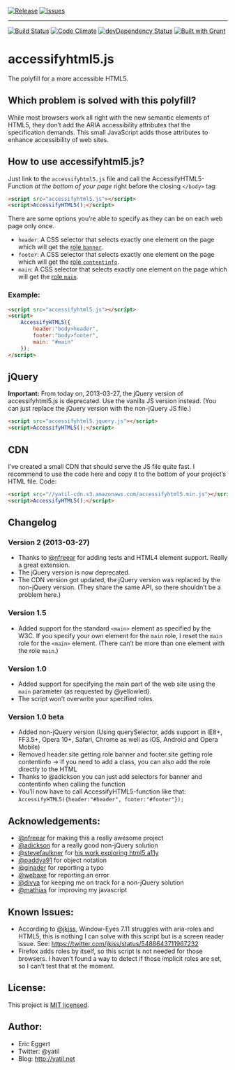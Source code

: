 [![Release](http://img.shields.io/github/release/michsch/accessifyhtml5.js.svg?style=flat)](https://github.com/michsch/accessifyhtml5.js/releases)
[![Issues](http://img.shields.io/github/issues/michsch/accessifyhtml5.js.svg?style=flat)](https://github.com/michsch/accessifyhtml5.js/issues)

---

[![Build Status](http://img.shields.io/travis/michsch/accessifyhtml5.js/master.svg?style=flat)](https://travis-ci.org/michsch/accessifyhtml5.js)
[![Code Climate](http://img.shields.io/codeclimate/github/michsch/accessifyhtml5.js.svg?style=flat)](https://codeclimate.com/github/michsch/accessifyhtml5.js)
[![devDependency Status](http://img.shields.io/david/dev/michsch/accessifyhtml5.js.svg?style=flat)](https://david-dm.org/michsch/accessifyhtml5.js#info=devDependencies)
[![Built with Grunt](http://img.shields.io/badge/built_with-grunt-yellow.svg?style=flat)](http://gruntjs.com/)

# accessifyhtml5.js

The polyfill for a more accessible HTML5.

## Which problem is solved with this polyfill?

While most browsers work all right with the new semantic elements of HTML5, they don’t add the ARIA accessibility attributes that the specification demands. This small JavaScript adds those attributes to enhance accessibility of web sites.

## How to use accessifyhtml5.js?

Just link to the `accessifyhtml5.js` file and call the AccessifyHTML5-Function _at the bottom of your page_ right before the closing `</body>` tag:

```html
<script src="accessifyhtml5.js"></script>
<script>AccessifyHTML5();</script>
```

There are some options you’re able to specify as they can be on each web page only once.

* `header`: A CSS selector that selects exactly one element on the page which will get the [role `banner`](http://www.w3.org/TR/wai-aria/roles#banner).
* `footer`: A CSS selector that selects exactly one element on the page which will get the [role `contentinfo`](http://www.w3.org/TR/wai-aria/roles#contentinfo).
* `main`: A CSS selector that selects exactly one element on the page which will get the [role `main`](http://www.w3.org/TR/wai-aria/roles#main).

### Example:

```html
<script src="accessifyhtml5.js"></script>
<script>
	AccessifyHTML5({
		header:"body>header",
		footer:"body>footer",
		main: "#main"
	});
</script>
```

## jQuery

**Important:** From today on, 2013-03-27, the jQuery version of accessifyhtml5.js is deprecated. Use the vanilla JS version instead. (You can just replace the jQuery version with the non-jQuery JS file.)

```html
<script src="accessifyhtml5.jquery.js"></script>
<script>AccessifyHTML5();</script>
```

## CDN

I’ve created a small CDN that should serve the JS file quite fast. I recommend to use the code here and copy it to the bottom of your project’s HTML file. Code:

```html
<script src="//yatil-cdn.s3.amazonaws.com/accessifyhtml5.min.js"></script>
<script>AccessifyHTML5();</script>
```

## Changelog

### Version 2 (2013-03-27)

* Thanks to [@nfreear](https://github.com/nfreear) for adding tests and HTML4 element support. Really a great extension.
* The jQuery version is now deprecated.
* The CDN version got updated, the jQuery version was replaced by the non-jQuery version. (They share the same API, so there shouldn’t be a problem here.)

### Version 1.5

* Added support for the standard `<main>` element as specified by the W3C. If you specify your own element for the `main` role, I reset the `main` role for the `<main>` element. (There can’t be more than one element with the role `main`.)

### Version 1.0

* Added support for specifying the main part of the web site using the `main` parameter (as requested by @yellowled).
* The script won’t overwrite your specified roles.

### Version 1.0 beta

* Added non-jQuery version (Using querySelector, adds support in IE8+, FF3.5+, Opera 10+, Safari, Chrome as well as iOS, Android and Opera Mobile)
* Removed header.site getting role banner and footer.site getting role contentinfo -> If you need to add a class, you can also add the role directly to the HTML
* Thanks to @adickson you can just add selectors for banner and contentinfo when calling the function
* You’ll now have to call AccessifyHTML5-function like that: `AccessifyHTML5({header:"#header", footer:"#footer"});`

## Acknowledgements:

* [@nfreear](https://github.com/nfreear) for making this a really awesome project
* [@adickson](https://github.com/adickson) for a really good non-jQuery solution
* [@stevefaulkner](https://github.com/stevefaulkner) for [his work exploring html5 a11y](http://html5accessibility.com/)
* [@paddya91](https://twitter.com/paddya91) for object notation
* [@ginader](https://github.com/ginader) for reporting a typo
* [@webaxe](https://twitter.com/webaxe) for reporting an error
* [@divya](https://github.com/nimbupani) for keeping me on track for a non-jQuery solution
* [@mathias](https://github.com/mathiasbynens) for improving my javascript

## Known Issues:

* According to [@jkiss](https://twitter.com/jkiss), Window-Eyes 7.11 struggles with aria-roles and HTML5, this is nothing I can solve with this script but is a screen reader issue. See: https://twitter.com/jkiss/status/5488643711967232
* Firefox adds roles by itself, so this script is not needed for those browsers. I haven’t found a way to detect if those implicit roles are set, so I can’t test that at the moment.

## License:

This project is [MIT licensed](http://outline.mit-license.org/).

## Author:

* Eric Eggert
* Twitter: @yatil
* Blog: http://yatil.net
